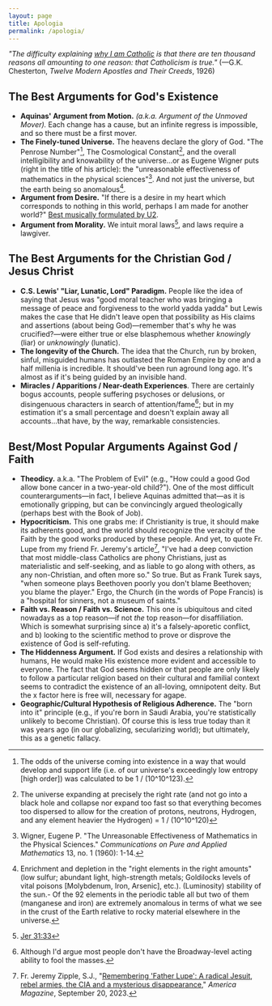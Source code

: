 ```yaml
---
layout: page
title: Apologia
permalink: /apologia/
---
```

*"The difficulty explaining [why I am Catholic](/catholic) is that there are ten thousand reasons all amounting to one reason: that Catholicism is true."* (—G.K. Chesterton, *Twelve Modern Apostles and Their Creeds*, 1926)

## The Best Arguments for God's Existence
- **Aquinas' Argument from Motion.** *(a.k.a. Argument of the Unmoved Mover).* Each change has a cause, but an infinite regress is impossible, and so there must be a first mover.
- **The Finely-tuned Universe.** The heavens declare the glory of God. "The Penrose Number"[^1], The Cosmological Constant[^2], and the overall intelligibility and knowability of the universe...or as Eugene Wigner puts (right in the title of his article): the "unreasonable effectiveness of mathematics in the physical sciences"[^3]. And not just the universe, but the earth being so anomalous[^4].
- **Argument from Desire.** "If there is a desire in my heart which corresponds to nothing in this world, perhaps I am made for another world?" [Best musically formulated by U2](https://music.youtube.com/watch?v=TAxs0qIBw0g&si=t6cmLQhnwojXVny3).
- **Argument from Morality.** We intuit moral laws[^5], and laws require a lawgiver.

[^1]: The odds of the universe coming into existence in a way that would develop and support life (i.e. of our universe's exceedingly low entropy [high order]) was calculated to be 1 / (10^10^123).
[^2]: The universe expanding at precisely the right rate (and not go into a black hole and collapse nor expand too fast so that everything becomes too dispersed to allow for the creation of protons, neutrons, Hydrogen, and any element heavier the Hydrogen) = 1 / (10^10^120)
[^3]: Wigner, Eugene P. "The Unreasonable Effectiveness of Mathematics in the Physical Sciences." *Communications on Pure and Applied Mathematics* 13, no. 1 (1960): 1-14.
[^4]: Enrichment and depletion in the "right elements in the right amounts" (low sulfur; abundant light, high-strength metals; Goldilocks levels of vital poisons [Molybdenum, Iron, Arsenic], etc.). (Luminosity) stability of the sun.- Of the 92 elements in the periodic table all but two of them (manganese and iron) are extremely anomalous in terms of what we see in the crust of the Earth relative to rocky material elsewhere in the universe.
[^5]: [Jer 31:33](https://bible.usccb.org/bible/jeremiah/31?33)

## The Best Arguments for the Christian God / Jesus Christ
- **C.S. Lewis' "Liar, Lunatic, Lord" Paradigm.** People like the idea of saying that Jesus was "good moral teacher who was bringing a message of peace and forgiveness to the world yadda yadda" but Lewis makes the case that He didn't leave open that possibility as His claims and assertions (about being God)—remember that's why he was crucified?—were either true or else blasphemous whether *knowingly* (liar) or *unknowingly* (lunatic). 
- **The longevity of the Church.** The idea that the Church, run by broken, sinful, misguided humans has outlasted the Roman Empire by one and a half millenia is incredible. It should've been run aground long ago. It's almost as if it's being guided by an invisible hand.
- **Miracles / Apparitions / Near-death Experiences**. There are certainly bogus accounts, people suffering psychoses or delusions, or disingenuous characters in search of attention/fame[^6]; but in my estimation it's a small percentage and doesn't explain away all accounts...that have, by the way, remarkable consistencies.

[^6]: Although I'd argue most people don't have the Broadway-level acting ability to fool the masses.

## Best/Most Popular Arguments Against God / Faith
- **Theodicy.** a.k.a. "The Problem of Evil" (e.g., "How could a good God allow bone cancer in a two-year-old child?"). One of the most difficult counterarguments—in fact, I believe Aquinas admitted that—as it is emotionally gripping, but can be convincingly argued theologically (perhaps best with the Book of Job).
- **Hypocriticism.** This one grabs me: if Christianity is true, it should make its adherents good, and the world should recognize the veracity of the Faith by the good works produced by these people. And yet, to quote Fr. Lupe from my friend Fr. Jeremy's article[^7], "I've had a deep conviction that most middle-class Catholics are phony Christians, just as materialistic and self-seeking, and as liable to go along with others, as any non-Christian, and often more so." So true. But as Frank Turek says, "when someone plays Beethoven poorly you don't blame Beethoven; you blame the player." Ergo, the Church (in the words of Pope Francis) is a "hospital for sinners, not a museum of saints."
- **Faith vs. Reason / Faith vs. Science.** This one is ubiquitous and cited nowadays as a top reason—if not *the* top reason—for disaffiliation. Which is somewhat surprising since a) it's a falsely-aporetic conflict, and b) looking to the scientific method to prove or disprove the existence of God is self-refuting.
- **The Hiddenness Argument.** If God exists and desires a relationship with humans, He would make His existence more evident and accessible to everyone. The fact that God seems hidden or that people are only likely to follow a particular religion based on their cultural and familial context seems to contradict the existence of an all-loving, omnipotent deity. But the x factor here is free will, necessary for agape.
- **Geographic/Cultural Hypothesis of Religious Adherence.** The "born into it" principle (e.g., if you're born in Saudi Arabia, you're statistically unlikely to become Christian). Of course this is less true today than it was years ago (in our globalizing, secularizing world); but ultimately, this as a genetic fallacy.

[^7]: Fr. Jeremy Zipple, S.J., "[Remembering 'Father Lupe': A radical Jesuit, rebel armies, the CIA and a mysterious disappearance](https://www.americamagazine.org/politics-society/2023/09/20/james-carney-jesuit-revolutionary-honduras-martyr-246126)," *America Magazine*, September 20, 2023.